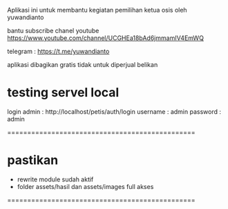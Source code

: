 Aplikasi ini untuk membantu kegiatan pemilihan ketua osis oleh yuwandianto

bantu subscribe chanel youtube
https://www.youtube.com/channel/UCGHEa18bAd6jmmamIV4EmWQ

telegram : https://t.me/yuwandianto


aplikasi dibagikan gratis tidak untuk diperjual belikan


# testing servel local

login admin : http://localhost/petis/auth/login
username : admin
password : admin

===============================================

# pastikan

- rewrite module sudah aktif
- folder assets/hasil dan assets/images full akses

===============================================


